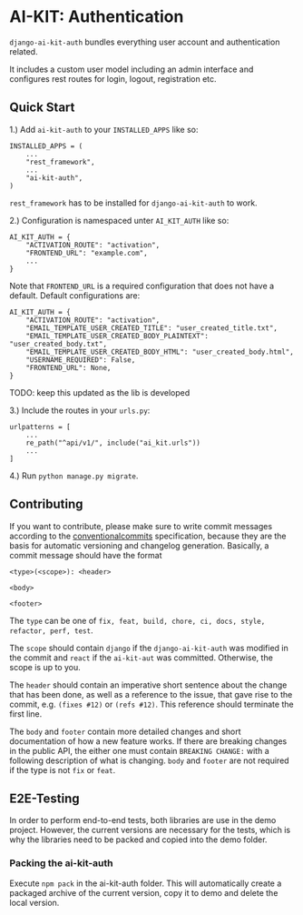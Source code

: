 # AI-KIT: Authentication

`django-ai-kit-auth` bundles everything user account and authentication related.

It includes a custom user model including an admin interface and configures rest
routes for login, logout, registration etc.

## Quick Start

1.) Add `ai-kit-auth` to your `INSTALLED_APPS` like so:

```
INSTALLED_APPS = (
    ...
    "rest_framework",
    ...
    "ai-kit-auth",
)
```
`rest_framework` has to be installed for `django-ai-kit-auth` to work.

2.) Configuration is namespaced unter `AI_KIT_AUTH` like so:

```
AI_KIT_AUTH = {
    "ACTIVATION_ROUTE": "activation",
    "FRONTEND_URL": "example.com",
    ...
}
```

Note that `FRONTEND_URL` is a required configuration that does not have a
default. Default configurations are:

```
AI_KIT_AUTH = {
    "ACTIVATION_ROUTE": "activation",
    "EMAIL_TEMPLATE_USER_CREATED_TITLE": "user_created_title.txt",
    "EMAIL_TEMPLATE_USER_CREATED_BODY_PLAINTEXT": "user_created_body.txt",
    "EMAIL_TEMPLATE_USER_CREATED_BODY_HTML": "user_created_body.html",
    "USERNAME_REQUIRED": False,
    "FRONTEND_URL": None,
}
```

TODO: keep this updated as the lib is developed

3.) Include the routes in your `urls.py`:

```
urlpatterns = [
    ...
    re_path("^api/v1/", include("ai_kit.urls"))
    ...
]
```


4.) Run `python manage.py migrate`.

## Contributing

If you want to contribute, please make sure to write commit messages
according to the [conventionalcommits](https://www.conventionalcommits.org/en/v1.0.0/#summary)
specification, because they are the basis for automatic versioning and
changelog generation. Basically, a commit message should have the format

```
<type>(<scope>): <header>

<body>

<footer>
```

The `type` can be one of `fix, feat, build, chore, ci, docs, style, refactor, perf, test`.

The `scope` should contain `django` if the `django-ai-kit-auth` was modified
in the commit and `react` if the `ai-kit-aut` was committed. Otherwise,
the scope is up to you.

The `header` should contain an imperative short sentence about the change
that has been done, as well as a reference to the issue, that gave rise to
the commit, e.g. `(fixes #12)` or `(refs #12)`. This reference should
terminate the first line.

The `body` and `footer` contain more detailed changes and short documentation
of how a new feature works. If there are breaking changes in the public API,
the either one must contain `BREAKING CHANGE:` with a following description
of what is changing. `body` and `footer` are not required if the type is not
`fix` or `feat`.

## E2E-Testing

In order to perform end-to-end tests, both libraries are use in the demo project.
However, the current versions are necessary for the tests, which is why the
libraries need to be packed and copied into the demo folder.

### Packing the ai-kit-auth

Execute `npm pack` in the ai-kit-auth folder. This will automatically create
a packaged archive of the current version, copy it to demo and delete the local
version.
